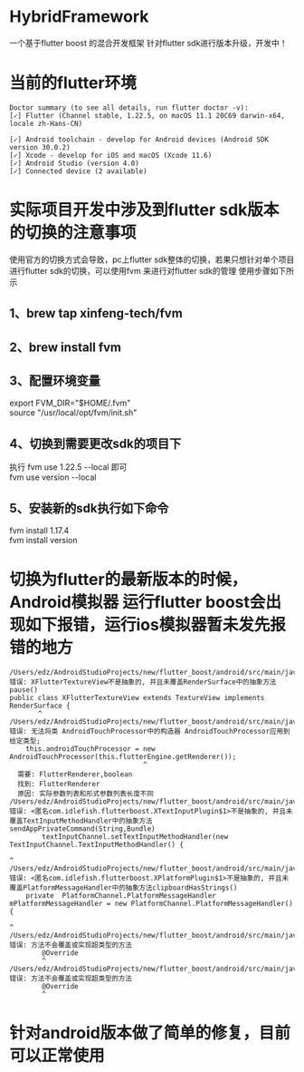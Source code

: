 # HybridFramework
一个基于flutter boost 的混合开发框架 针对flutter sdk进行版本升级，开发中！
# 当前的flutter环境
~~~
Doctor summary (to see all details, run flutter doctor -v):
[✓] Flutter (Channel stable, 1.22.5, on macOS 11.1 20C69 darwin-x64, locale zh-Hans-CN)
 
[✓] Android toolchain - develop for Android devices (Android SDK version 30.0.2)
[✓] Xcode - develop for iOS and macOS (Xcode 11.6)
[✓] Android Studio (version 4.0)
[✓] Connected device (2 available)
~~~
# 实际项目开发中涉及到flutter sdk版本的切换的注意事项
使用官方的切换方式会导致，pc上flutter sdk整体的切换，若果只想针对单个项目进行flutter sdk的切换，可以使用fvm 来进行对flutter sdk的管理
使用步骤如下所示
## 1、brew tap xinfeng-tech/fvm
## 2、brew install fvm
## 3、配置环境变量  
export FVM_DIR="$HOME/.fvm" <br>
source "/usr/local/opt/fvm/init.sh"
## 4、切换到需要更改sdk的项目下
执行 fvm use 1.22.5 --local 即可<br>
fvm use version --local
## 5、安装新的sdk执行如下命令
fvm install 1.17.4  <br>
fvm install version

# 切换为flutter的最新版本的时候，Android模拟器 运行flutter boost会出现如下报错，运行ios模拟器暂未发先报错的地方
~~~
/Users/edz/AndroidStudioProjects/new/flutter_boost/android/src/main/java/com/idlefish/flutterboost/XFlutterTextureView.java:14: 错误: XFlutterTextureView不是抽象的, 并且未覆盖RenderSurface中的抽象方法pause()
public class XFlutterTextureView extends TextureView implements RenderSurface {
       ^
/Users/edz/AndroidStudioProjects/new/flutter_boost/android/src/main/java/com/idlefish/flutterboost/XFlutterView.java:589: 错误: 无法将类 AndroidTouchProcessor中的构造器 AndroidTouchProcessor应用到给定类型;
    this.androidTouchProcessor = new AndroidTouchProcessor(this.flutterEngine.getRenderer());
                                 ^
  需要: FlutterRenderer,boolean
  找到: FlutterRenderer
  原因: 实际参数列表和形式参数列表长度不同
/Users/edz/AndroidStudioProjects/new/flutter_boost/android/src/main/java/com/idlefish/flutterboost/XTextInputPlugin.java:89: 错误: <匿名com.idlefish.flutterboost.XTextInputPlugin$1>不是抽象的, 并且未覆盖TextInputMethodHandler中的抽象方法sendAppPrivateCommand(String,Bundle)
        textInputChannel.setTextInputMethodHandler(new TextInputChannel.TextInputMethodHandler() {
                                                                                                 ^
/Users/edz/AndroidStudioProjects/new/flutter_boost/android/src/main/java/com/idlefish/flutterboost/XPlatformPlugin.java:36: 错误: <匿名com.idlefish.flutterboost.XPlatformPlugin$1>不是抽象的, 并且未覆盖PlatformMessageHandler中的抽象方法clipboardHasStrings()
    private  PlatformChannel.PlatformMessageHandler mPlatformMessageHandler = new PlatformChannel.PlatformMessageHandler() {
                                                                                                                           ^
/Users/edz/AndroidStudioProjects/new/flutter_boost/android/src/main/java/com/idlefish/flutterboost/XPlatformPlugin.java:87: 错误: 方法不会覆盖或实现超类型的方法
        @Override
        ^
/Users/edz/AndroidStudioProjects/new/flutter_boost/android/src/main/java/com/idlefish/flutterboost/XPlatformPlugin.java:92: 错误: 方法不会覆盖或实现超类型的方法
        @Override
        ^
 ~~~       
# 针对android版本做了简单的修复，目前可以正常使用
